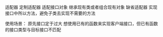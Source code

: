 适配器
定制适配器 适配接口对象 继承现有类或者组合现有对象
缺省适配器 实现接口中所以方法，避免子类去实现不需要的方法

使用场景：
    原先接口定于过大
    想使用已有的函数来实现客户端接口，但已有函数的接口类型与目标接口不匹配
